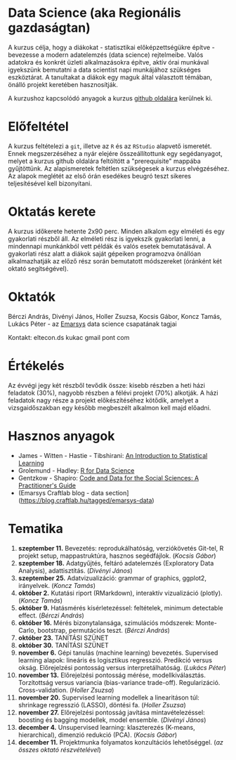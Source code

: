 # Data Science (aka Regionális gazdaságtan)

A kurzus célja, hogy a diákokat - statisztikai előképzettségükre építve - bevezesse a modern adatelemzés (data science) rejtelmeibe. Valós adatokra és konkrét üzleti alkalmazásokra építve, aktív órai munkával igyekszünk bemutatni a data scientist napi munkájához szükséges eszköztárat. A tanultakat a diákok egy maguk által választott témában, önálló projekt keretében hasznosítják.

A kurzushoz kapcsolódó anyagok a kurzus [github oldalára](https://github.com/divenyijanos/eltecon-ds) kerülnek ki.

# Előfeltétel

A kurzus feltételezi a `git`, illetve az `R` és az `RStudio` alapvető ismeretét. Ennek megszerzéséhez a nyár elejére összeállítottunk egy segédanyagot, melyet a kurzus github oldalára feltöltött a "prerequisite" mappába gyűjtöttünk. Az alapismeretek feltétlen szükségesek a kurzus elvégzéséhez.  Az alapok meglétét az első órán esedékes beugró teszt sikeres teljesítésével kell bizonyítani.

# Oktatás kerete

A kurzus időkerete hetente 2x90 perc. Minden alkalom egy elméleti és egy gyakorlati részből áll. Az elméleti rész is igyekszik gyakorlati lenni, a mindennapi munkánkból vett példák és valós esetek bemutatásával. A gyakorlati rész alatt a diákok saját gépeiken programozva önállóan alkalmazhatják az előző rész során bemutatott módszereket (óránként két oktató segítségével).

# Oktatók

Bérczi András, Divényi János, Holler Zsuzsa, Kocsis Gábor, Koncz Tamás, Lukács Péter - az [Emarsys](https://www.emarsys.com/) data science csapatának tagjai

Kontakt: eltecon.ds kukac gmail pont com

# Értékelés

Az évvégi jegy két részből tevődik össze: kisebb részben a heti házi feladatok (30%), nagyobb részben a félévi projekt (70%) alkotják. A házi feladatok nagy része a projekt előkészítéséhez kötődik, amelyet a vizsgaidőszakban egy később megbeszélt alkalmon kell majd előadni.

# Hasznos anyagok

- James - Witten - Hastie - Tibshirani: [An Introduction to Statistical Learning](http://faculty.marshall.usc.edu/gareth-james/ISL/)
- Grolemund - Hadley: [R for Data Science](https://r4ds.had.co.nz/)
- Gentzkow - Shapiro: [Code and Data for the Social Sciences: A Practitioner's Guide](https://web.stanford.edu/~gentzkow/research/CodeAndData.pdf)
- (Emarsys Craftlab blog - data section](https://blog.craftlab.hu/tagged/emarsys-data)

# Tematika

1. **szeptember 11.** Bevezetés: reprodukálhatóság, verziókövetés Git-tel, R projekt setup, mappastruktúra, hasznos segédfájlok. (*Kocsis Gábor*)
2. **szeptember 18.**  Adatgyűjtés, feltáró adatelemzés (Exploratory Data Analysis), adattisztítás. (*Divényi János*)
3. **szeptember 25.**  Adatvizualizáció: grammar of graphics, ggplot2, irányelvek. (*Koncz Tamás*)
4. **október 2.** Kutatási riport (RMarkdown), interaktív vizualizáció (plotly). (*Koncz Tamás*)
5. **október 9.** Hatásmérés kísérletezéssel: feltételek, minimum detectable effect.  (*Bérczi András*)
6. **október 16.** Mérés bizonytalansága, szimulációs módszerek: Monte-Carlo, bootstrap, permutációs teszt. (*Bérczi András*)
7. **október 23.** TANÍTÁSI SZÜNET
8. **október 30.** TANÍTÁSI SZÜNET
9. **november 6.** Gépi tanulás (machine learning) bevezetés. Supervised learning alapok: lineáris és logisztikus regresszió. Predikció versus okság. Előrejelzési pontosság versus interpretálhatóság. (*Lukács Péter*)
10. **november 13.** Előrejelzési pontosság mérése, modellkiválasztás. Torzítottság versus variancia (bias-variance trade-off). Regularizáció. Cross-validation. (*Holler Zsuzsa*)
11. **november 20.** Supervised learning modellek a linearitáson túl: shrinkage regresszió (LASSO), döntési fa. (*Holler Zsuzsa*)
12. **november 27.** Előrejelzési pontosság javítása mintavételezéssel: boosting és bagging modellek, model ensemble.  (*Divényi János*)
13. **december 4.** Unsupervised learning: klaszterezés (K-means, hierarchical), dimenzió redukció (PCA). (*Kocsis Gábor*)
14. **december 11.** Projektmunka folyamatos konzultációs lehetőséggel. (*az összes oktató részvételével*)
